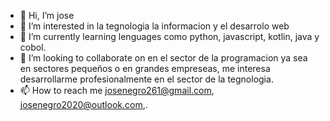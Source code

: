 - 👋 Hi, I’m jose
- 👀 I’m interested in la tegnologia la informacion y el desarrolo web
- 🌱 I’m currently learning lenguages como python, javascript, kotlin, java y cobol.
- 💞️ I’m looking to collaborate on en el sector de la programacion ya sea en sectores pequeños o en grandes empreseas, me interesa desarrollarme profesionalmente en el sector de la tegnologia.
- 📫 How to reach me josenegro261@gmail.com, josenegro2020@outlook.com,.
<!---
elmasgue/elmasgue is a ✨ special ✨ repository because its `README.md` (this file) appears on your GitHub profile.
You can click the Preview link to take a look at your changes.
--->
